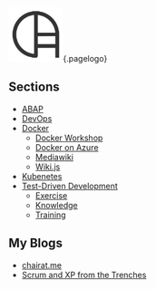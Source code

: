 <!-- TITLE: Home -->
<!-- SUBTITLE: Welcome to Wiki.chairat.me! -->

![Wiki](/uploads/logo/logo-96.png "Wiki"){.pagelogo}
## Sections
- [ABAP](abap)
- [DevOps](devops)
- [Docker](docker)
	- [Docker Workshop](docker/workshop)
	- [Docker on Azure](docker/azure)
	- [Mediawiki](docker/mediawiki)
	- [Wiki.js](https://hub.docker.com/r/pacroy/wikijs/)
- [Kubenetes](k8s)
- [Test-Driven Development](tdd)
	- [Exercise](tdd/exercises)
	- [Knowledge](tdd/knowledge)
	- [Training](tdd/training)

## My Blogs

- [chairat.me](http://chairat.me)
- [Scrum and XP from the Trenches](https://pacroy.github.io/scrum/)